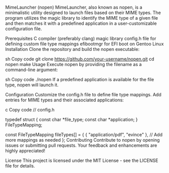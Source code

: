 MimeLauncher (nopen)
MimeLauncher, also known as nopen, is a minimalistic utility designed to launch files based on their MIME types. The program utilizes the magic library to identify the MIME type of a given file and then matches it with a predefined application in a user-customizable configuration file.

Prerequisites
C compiler (preferably clang)
magic library
config.h file for defining custom file type mappings
efibootmgr for EFI boot on Gentoo Linux
Installation
Clone the repository and build the nopen executable:

sh
Copy code
git clone https://github.com/your-username/nopen.git
cd nopen
make
Usage
Execute nopen by providing the filename as a command-line argument:

sh
Copy code
./nopen <filename>
If a predefined application is available for the file type, nopen will launch it.

Configuration
Customize the config.h file to define file type mappings. Add entries for MIME types and their associated applications:

c
Copy code
// config.h

typedef struct {
    const char *file_type;
    const char *application;
} FileTypeMapping;

const FileTypeMapping fileTypes[] = {
    { "application/pdf", "evince" },
    // Add more mappings as needed
};
Contributing
Contribute to nopen by opening issues or submitting pull requests. Your feedback and enhancements are highly appreciated!

License
This project is licensed under the MIT License - see the LICENSE file for details.
